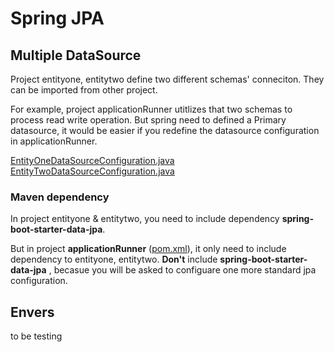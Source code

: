 # Spring JPA

## Multiple DataSource
Project entityone, entitytwo define two different schemas' conneciton. They can be imported from other project.

For example, project applicationRunner utitlizes that two schemas to process read write operation. But spring need to defined a Primary datasource, it would be easier if you redefine the datasource configuration in applicationRunner.

[EntityOneDataSourceConfiguration.java](applicationRunner/src/main/java/macauyeah/personal/springbootdatajpa/applicationRunner/configuration/EntityOneDataSourceConfiguration.java)
[EntityTwoDataSourceConfiguration.java](applicationRunner/src/main/java/macauyeah/personal/springbootdatajpa/applicationRunner/configuration/EntityTwoDataSourceConfiguration.java)

### Maven dependency
In project entityone & entitytwo, you need to include dependency **spring-boot-starter-data-jpa**.

But in project **applicationRunner** ([pom.xml](applicationRunner/pom.xml)), it only need to include dependency to entityone, entitytwo. **Don't** include **spring-boot-starter-data-jpa** , becasue you will be asked to configuare one more standard jpa configuration.

## Envers
to be testing